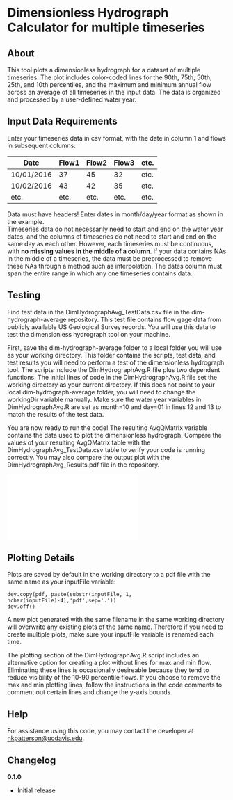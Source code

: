 # Dimensionless Hydrograph Calculator for multiple timeseries

>

## About

This tool plots a dimensionless hydrograph for a dataset of multiple timeseries. The plot includes color-coded lines for the 90th, 75th, 50th, 25th, and 10th percentiles, and the maximum and minimum annual flow across an average of all timeseries in the input data. The data is organized and processed by a user-defined water year.

## Input Data Requirements

Enter your timeseries data in csv format, with the date in column 1 and flows in subsequent columns:

| Date | Flow1 | Flow2 | Flow3 | etc. |
|-------|-------|-------|------|------|
| 10/01/2016 | 37 | 45 | 32 | etc. |
| 10/02/2016 | 43 | 42 | 35 | etc. |
| etc. | etc. | etc. | etc. | etc. |

Data must have headers! Enter dates in month/day/year format as shown in the example.     
Timeseries data do not necessarily need to start and end on the water year dates, and the columns of timeseries do not need to start and end on the same day as each other. However, each timeseries must be continuous, with **no missing values in the middle of a column**. If your data contains NAs in the middle of a timeseries, the data must be preprocessed to remove these NAs through a method such as interpolation. The dates column must span the entire range in which any one timeseries contains data.

## Testing

Find test data in the DimHydrographAvg_TestData.csv file in the dim-hydrograph-average repository. This test file contains flow gage data from publicly available US Geological Survey records. You will use this data to test the dimensionless hydrograph tool on your machine.

First, save the dim-hydrograph-average folder to a local folder you will use as your working directory. This folder contains the scripts, test data, and test results you will need to perform a test of the dimensionless hydrograph tool. The scripts include the DimHydrographAvg.R file plus two dependent functions. The initial lines of code in the DimHydrographAvg.R file set the working directory as your current directory. If this does not point to your local dim-hydrograph-average folder, you will need to change the workingDir variable manually. Make sure the water year variables in DimHydrographAvg.R are set as month=10 and day=01 in lines 12 and 13 to match the results of the test data.

You are now ready to run the code! The resulting AvgQMatrix variable contains the data used to plot the dimensionless hydrograph. Compare the values of your resulting AvgQMatrix table with the DimHydrographAvg_TestData.csv table to verify your code is running correctly. You may also compare the output plot with the DimHydrographAvg_Results.pdf file in the repository.  

![Preview the output test plot here.](.DimHydrographAvg_Results.pdf)

## Plotting Details

Plots are saved by default in the working directory to a pdf file with the same name as your inputFile variable:

```
dev.copy(pdf, paste(substr(inputFile, 1, nchar(inputFile)-4),'pdf',sep='.'))
dev.off()
```
A new plot generated with the same filename in the same working directory will overwrite any existing plots of the same name. Therefore if you need to create multiple plots, make sure your inputFile variable is renamed each time.

The plotting section of the DimHydrographAvg.R script includes an alternative option for creating a plot without lines for max and min flow. Eliminating these lines is occasionally desireable because they tend to reduce visibility of the 10-90 percentile flows. If you choose to remove the max and min plotting lines, follow the instructions in the code comments to comment out certain lines and change the y-axis bounds.

## Help

For assistance using this code, you may contact the developer at nkpatterson@ucdavis.edu.

## Changelog

__0.1.0__

- Initial release
